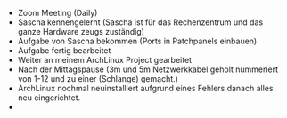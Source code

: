 
- Zoom Meeting (Daily)
- Sascha kennengelernt (Sascha ist für das Rechenzentrum und das ganze Hardware zeugs zuständig)
- Aufgabe von Sascha bekommen (Ports in Patchpanels einbauen)
- Aufgabe fertig bearbeitet
- Weiter an meinem ArchLinux Project gearbeitet
- Nach der Mittagspause (3m und 5m Netzwerkkabel geholt nummeriert von 1-12 und zu einer (Schlange) gemacht.)
- ArchLinux nochmal neuinstalliert aufgrund eines Fehlers danach alles neu eingerichtet.
- 